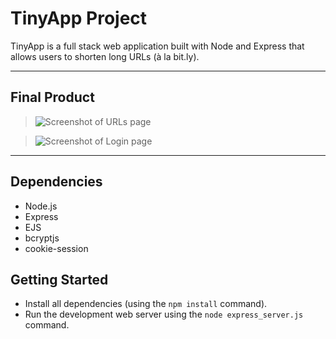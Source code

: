 # TinyApp Project

TinyApp is a full stack web application built with Node and Express that allows users to shorten long URLs (à la bit.ly).

___
## Final Product

>![Screenshot of URLs page]()

  



>![Screenshot of Login page]()

___
## Dependencies

- Node.js
- Express
- EJS
- bcryptjs
- cookie-session

## Getting Started

- Install all dependencies (using the `npm install` command).
- Run the development web server using the `node express_server.js` command.